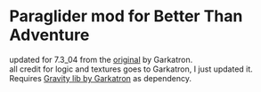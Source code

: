 # Paraglider mod for Better Than Adventure
updated for 7.3_04 from the [original](https://github.com/Garkatron/BTA-Paraglider) by Garkatron.  
all credit for logic and textures goes to Garkatron, I just updated it.  
Requires [Gravity lib by Garkatron](https://github.com/Garkatron/GravityLib) as dependency.
